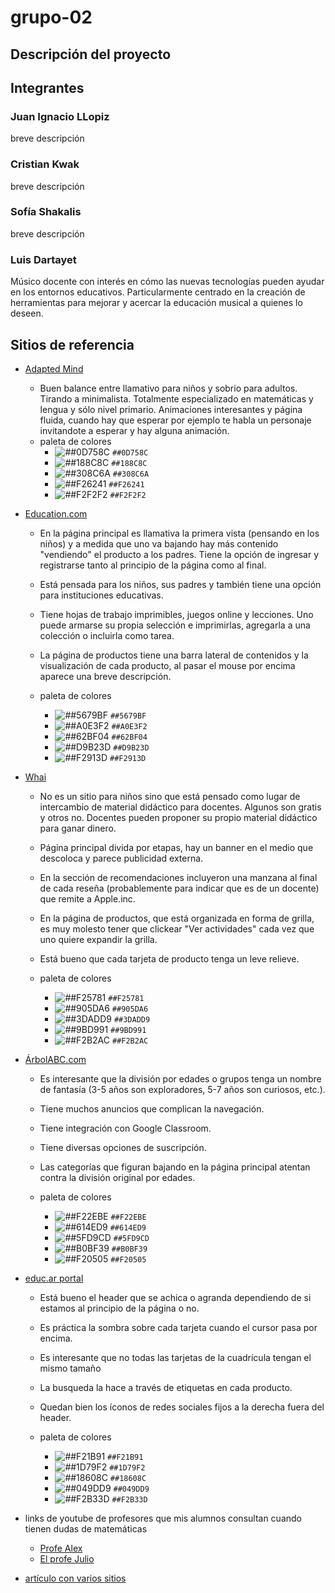 # grupo-02

## Descripción del proyecto

## Integrantes

### Juan Ignacio LLopiz

breve descripción

### Cristian Kwak

breve descripción

### Sofía Shakalis

breve descripción

### Luis Dartayet

Músico docente con interés en cómo las nuevas tecnologías pueden ayudar en los entornos educativos. Particularmente centrado en la creación de herramientas para mejorar y acercar la educación musical a quienes lo deseen.

## Sitios de referencia

-   [Adapted Mind](https://www.adaptedmind.com/)

    -   Buen balance entre llamativo para niños y sobrio para adultos. Tirando a minimalista. Totalmente especializado en matemáticas y lengua y sólo nivel primario. Animaciones interesantes y página fluida, cuando hay que esperar por ejemplo te habla un personaje invitandote a esperar y hay alguna animación.

    *   paleta de colores
        -   ![##0D758C](https://via.placeholder.com/15/0D758C/000000?text=+) `##0D758C`
        -   ![##188C8C](https://via.placeholder.com/15/188C8C/000000?text=+) `##188C8C`
        -   ![##308C6A](https://via.placeholder.com/15/308C6A/000000?text=+) `##308C6A`
        -   ![##F26241](https://via.placeholder.com/15/F26241/000000?text=+) `##F26241`
        -   ![##F2F2F2](https://via.placeholder.com/15/F2F2F2/000000?text=+) `##F2F2F2`

-   [Education.com](https://www.education.com/)

    -   En la página principal es llamativa la primera vista (pensando en los niños) y a medida que uno va bajando hay más contenido "vendiendo" el producto a los padres. Tiene la opción de ingresar y registrarse tanto al principio de la página como al final.

    *   Está pensada para los niños, sus padres y también tiene una opción para instituciones educativas.

    *   Tiene hojas de trabajo imprimibles, juegos online y lecciones. Uno puede armarse su propia selección e imprimirlas, agregarla a una colección o incluirla como tarea.

    *   La página de productos tiene una barra lateral de contenidos y la visualización de cada producto, al pasar el mouse por encima aparece una breve descripción.

    *   paleta de colores
        -   ![##5679BF](https://via.placeholder.com/15/5679BF/000000?text=+) `##5679BF`
        -   ![##A0E3F2](https://via.placeholder.com/15/A0E3F2/000000?text=+) `##A0E3F2`
        -   ![##62BF04](https://via.placeholder.com/15/62BF04/000000?text=+) `##62BF04`
        -   ![##D9B23D](https://via.placeholder.com/15/D9B23D/000000?text=+) `##D9B23D`
        -   ![##F2913D](https://via.placeholder.com/15/F2913D/000000?text=+) `##F2913D`

-   [Whai](https://whai.es/)

    -   No es un sitio para niños sino que está pensado como lugar de intercambio de material didáctico para docentes. Algunos son gratis y otros no. Docentes pueden proponer su propio material didáctico para ganar dinero.

    *   Página principal divida por etapas, hay un banner en el medio que descoloca y parece publicidad externa.
    *   En la sección de recomendaciones incluyeron una manzana al final de cada reseña (probablemente para indicar que es de un docente) que remite a Apple.inc.
    *   En la página de productos, que está organizada en forma de grilla, es muy molesto tener que clickear "Ver actividades" cada vez que uno quiere expandir la grilla.
    *   Está bueno que cada tarjeta de producto tenga un leve relieve.

    *   paleta de colores
        -   ![##F25781](https://via.placeholder.com/15/F25781/000000?text=+) `##F25781`
        -   ![##905DA6](https://via.placeholder.com/15/905DA6/000000?text=+) `##905DA6`
        -   ![##3DADD9](https://via.placeholder.com/15/3DADD9/000000?text=+) `##3DADD9`
        -   ![##9BD991](https://via.placeholder.com/15/9BD991/000000?text=+) `##9BD991`
        -   ![##F2B2AC](https://via.placeholder.com/15/F2B2AC/000000?text=+) `##F2B2AC`

-   [ÁrbolABC.com](https://arbolabc.com/)

    -   Es interesante que la división por edades o grupos tenga un nombre de fantasía (3-5 años son exploradores, 5-7 años son curiosos, etc.).

    *   Tiene muchos anuncios que complican la navegación.
    *   Tiene integración con Google Classroom.
    *   Tiene diversas opciones de suscripción.
    *   Las categorías que figuran bajando en la página principal atentan contra la división original por edades.

    *   paleta de colores
        -   ![##F22EBE](https://via.placeholder.com/15/F22EBE/000000?text=+) `##F22EBE`
        -   ![##614ED9](https://via.placeholder.com/15/614ED9/000000?text=+) `##614ED9`
        -   ![##5FD9CD](https://via.placeholder.com/15/5FD9CD/000000?text=+) `##5FD9CD`
        -   ![##B0BF39](https://via.placeholder.com/15/B0BF39/000000?text=+) `##B0BF39`
        -   ![##F20505](https://via.placeholder.com/15/F20505/000000?text=+) `##F20505`

-   [educ.ar portal](https://www.educ.ar/)

    -   Está bueno el header que se achica o agranda dependiendo de si estamos al principio de la página o no.

    *   Es práctica la sombra sobre cada tarjeta cuando el cursor pasa por encima.
    *   Es interesante que no todas las tarjetas de la cuadrícula tengan el mismo tamaño
    *   La busqueda la hace a través de etiquetas en cada producto.
    *   Quedan bien los íconos de redes sociales fijos a la derecha fuera del header.

    *   paleta de colores
        -   ![##F21B91](https://via.placeholder.com/15/F21B91/000000?text=+) `##F21B91`
        -   ![##1D79F2](https://via.placeholder.com/15/1D79F2/000000?text=+) `##1D79F2`
        -   ![##18608C](https://via.placeholder.com/15/18608C/000000?text=+) `##18608C`
        -   ![##049DD9](https://via.placeholder.com/15/049DD9/000000?text=+) `##049DD9`
        -   ![##F2B33D](https://via.placeholder.com/15/F2B33D/000000?text=+) `##F2B33D`

-   links de youtube de profesores que mis alumnos consultan cuando tienen dudas de matemáticas

    -   [Profe Alex](https://www.youtube.com/c/MatematicasprofeAlex)
    -   [El profe Julio](https://www.youtube.com/user/julioprofe/)

*   [artículo con varios sitios](https://www.ces-schools.net/20-educational-websites-for-kids-that-are-free-and-fun/)
